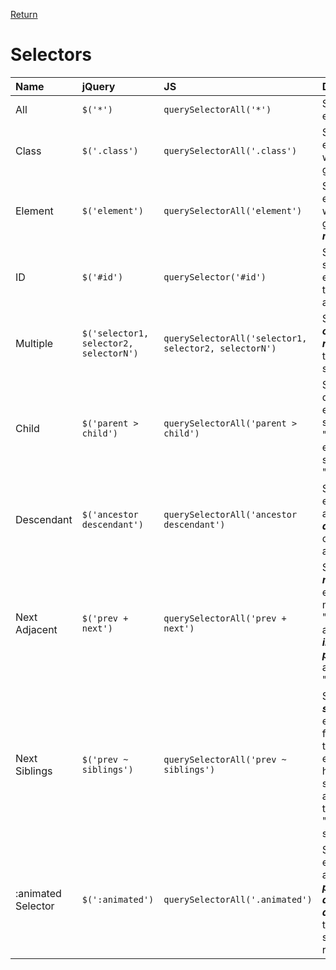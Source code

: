 <!-- markdownlint-disable MD041-->
[Return](../)

# Selectors

| Name | jQuery | JS | Description | Link |
|:--|:--|:--|:--|:--:|
| All | `$('*')` | `querySelectorAll('*')` | Selects **_all_** elements. | [More](?all/) |
| Class | `$('.class')` | `querySelectorAll('.class')` | Selects all elements with the given **_class_**. | [More](?class/) |
| Element | `$('element')` | `querySelectorAll('element')` | Selects all elements with the given **_tag name_**. | [More](?tag/) |
| ID | `$('#id')` | `querySelector('#id')` | Selects a single element with the given **_id_** attribute. | [More](?id/) |
| Multiple | `$('selector1, selector2, selectorN')` | `querySelectorAll('selector1, selector2, selectorN')` | Selects the **_combined results_** of all the specified selectors. | [More](?multiple/) |
| Child | `$('parent > child')` | `querySelectorAll('parent > child')` | Selects all direct child elements specified by "**_child_**" of elements specified by "parent". | [More](?child/) |
| Descendant | `$('ancestor descendant')` | `querySelectorAll('ancestor descendant')` | Selects all elements that are **_descendants_** of a given ancestor. | [More](?descendants/) |
| Next Adjacent | `$('prev + next')` | `querySelectorAll('prev + next')` | Selects all **_next_** elements matching "next" that are **_immediately preceded_** by a sibling "prev" | [More](?next/) |
| Next Siblings | `$('prev ~ siblings')` | `querySelectorAll('prev ~ siblings')` | Selects all **_sibling_** elements that follow after the "prev" element, have the same parent, and match the filtering "siblings" selector. | [More](?siblings/) |
| :animated Selector | `$(':animated')` | `querySelectorAll('.animated')` | Selects all elements that are **_in the progress of an animation_** at the time the selector is run. | [More](?animated/) |
